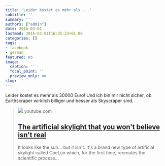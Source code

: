```yaml
---
title: 'Leider kostet es mehr als ...'
subtitle: ''
summary: ''
authors: ["admin"]
date: 2016-03-01
lastmod: 2016-03-01T16:35:23+01:00
categories: []
tags:
- facebook
- german
featured: no
image:
  caption: ''
  focal_point: ''
  preview_only: no
slug: ''
---
```

Leider kostet es mehr als 30000 Euro! Und ich bin mir nicht sicher, ob Earthscraper wirklich billiger und besser als Skyscraper sind.﻿
> [![](https://i.ytimg.com/vi/aJ4TJ4-kkDw/maxresdefault.jpg)](https://www.youtube.com/watch?v=aJ4TJ4-kkDw)
> youtube.com
> ## [The artificial skylight that you won't believe isn't real](https://www.youtube.com/watch?v=aJ4TJ4-kkDw)
>
>It looks like the sun... but it isn't. It's a brand new type of artificial skylight called CoeLux which, for the first time, recreates the scientific process...


